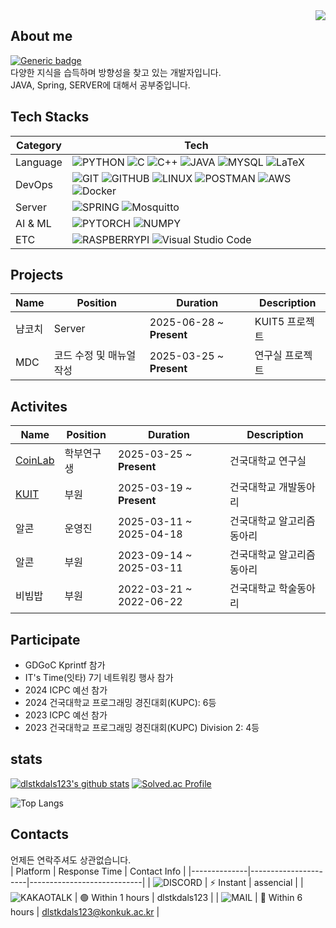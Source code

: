 <img align="right" src="https://img.shields.io/github/last-commit/dlstkdals123/dlstkdals123" />

## About me
[![Generic badge](https://img.shields.io/badge/Notion-%23000000.svg?style=for-the-badge&logo=notion&logoColor=white)](https://mica-feet-30d.notion.site/2099b7e646e780f289b1d087996f4a40?source=copy_link)  
다양한 지식을 습득하며 방향성을 찾고 있는 개발자입니다.  
JAVA, Spring, SERVER에 대해서 공부중입니다.  


## Tech Stacks
|Category|Tech|
|--------|----|
|Language|![PYTHON](https://img.shields.io/badge/Python-3776AB?style=for-the-badge&logo=python&logoColor=white) ![C](https://img.shields.io/badge/C-00599C?style=for-the-badge&logo=c&logoColor=white) ![C++](https://img.shields.io/badge/C%2B%2B-00599C?style=for-the-badge&logo=c%2B%2B&logoColor=white) ![JAVA](https://img.shields.io/badge/Java-ED8B00?style=for-the-badge&logo=openjdk&logoColor=white) ![MYSQL](https://img.shields.io/badge/MySQL-00000F?style=for-the-badge&logo=mysql&logoColor=white) ![LaTeX](https://img.shields.io/badge/LaTeX-008080?style=for-the-badge&logo=latex) |
|DevOps|![GIT](https://img.shields.io/badge/GIT-E44C30?style=for-the-badge&logo=git&logoColor=white) ![GITHUB](https://img.shields.io/badge/GitHub-100000?style=for-the-badge&logo=github&logoColor=white) ![LINUX](https://img.shields.io/badge/Linux-FCC624?style=for-the-badge&logo=linux&logoColor=black) ![POSTMAN](https://img.shields.io/badge/Postman-FF6C37?style=for-the-badge&logo=postman&logoColor=white) ![AWS](https://img.shields.io/badge/AWS-%23FF9900.svg?style=for-the-badge&logo=amazon-aws&logoColor=white) ![Docker](https://img.shields.io/badge/docker-%230db7ed.svg?style=for-the-badge&logo=docker&logoColor=white)|
|Server|![SPRING](https://img.shields.io/badge/Spring-6DB33F?style=for-the-badge&logo=spring&logoColor=white) ![Mosquitto](https://img.shields.io/badge/mosquitto-%233C5280.svg?style=for-the-badge&logo=eclipsemosquitto&logoColor=white)|
|AI & ML|![PYTORCH](https://img.shields.io/badge/PYTORCH-EE4C2C?style=for-the-badge&logo=pytorch&labelColor=white) ![NUMPY](https://img.shields.io/badge/NUMPY-013243?style=for-the-badge&logo=numpy)|
|ETC|![RASPBERRYPI](https://img.shields.io/badge/RASPBERRYPI-A22846?style=for-the-badge&logo=raspberrypi) ![Visual Studio Code](https://img.shields.io/badge/Visual%20Studio%20Code-0078d7.svg?style=for-the-badge&logo=visual-studio-code&logoColor=white)|

## Projects
|Name|Position|Duration|Description|
|----|--------|--------|-----------|
|냠코치|Server|2025-06-28 ~ **Present**|KUIT5 프로젝트|
|MDC|코드 수정 및 매뉴얼 작성|2025-03-25 ~ **Present**|연구실 프로젝트|


## Activites
|Name|Position|Duration|Description|
|----|--------|--------|-----------|
|[CoinLab](http://coin.konkuk.ac.kr)|학부연구생|2025-03-25 ~ **Present**|건국대학교 연구실|
|[KUIT](https://github.com/Konkuk-KUIT)|부원|2025-03-19 ~ **Present**|건국대학교 개발동아리|
|알콘|운영진|2025-03-11 ~ 2025-04-18|건국대학교 알고리즘동아리|
|알콘|부원|2023-09-14 ~ 2025-03-11|건국대학교 알고리즘동아리|
|비빔밥|부원|2022-03-21 ~ 2022-06-22|건국대학교 학술동아리|


## Participate
- GDGoC Kprintf 참가
- IT's Time(잇타) 7기 네트워킹 행사 참가
- 2024 ICPC 예선 참가
- 2024 건국대학교 프로그래밍 경진대회(KUPC): 6등
- 2023 ICPC 예선 참가
- 2023 건국대학교 프로그래밍 경진대회(KUPC) Division 2: 4등


## stats
[![dlstkdals123's github stats](https://github-readme-stats.vercel.app/api?username=dlstkdals123&theme=chartreuse-dark)](https://github.com/anuraghazra/github-readme-stats)
[![Solved.ac Profile](http://mazassumnida.wtf/api/v2/generate_badge?boj=dlstkdals123)](https://solved.ac/profiles/dlstkdals123/)  

![Top Langs](https://github-readme-stats.vercel.app/api/top-langs/?username=dlstkdals123&layout=compact)


## Contacts
언제든 연락주셔도 상관없습니다.  
| Platform     | Response Time        | Contact Info               |
|--------------|----------------------|----------------------------|
| ![DISCORD](https://img.shields.io/badge/DISCORD-5865F2?style=social&logo=discord)      | ⚡ Instant          | assencial                  |
| ![KAKAOTALK](https://img.shields.io/badge/KAKAOTALK-FFCD00?style=social&logo=kakaotalk)    | 🟢 Within 1 hours   | dlstkdals123               |
| ![MAIL](https://img.shields.io/badge/MAIL-EA4335?style=social&logo=gmail)         | 🔵 Within 6 hours     | dlstkdals123@konkuk.ac.kr  |
